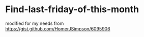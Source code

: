 # Find-last-friday-of-this-month

modified for my needs from https://gist.github.com/HomerJSimpson/6095906
